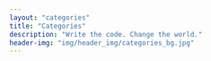 ```yaml
---
layout: "categories"
title: "Categories"
description: "Write the code. Change the world."
header-img: "img/header_img/categories_bg.jpg"
---
```

